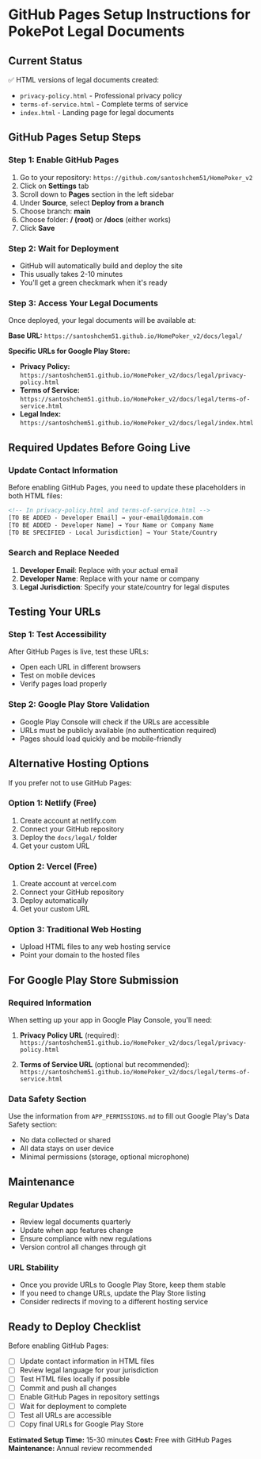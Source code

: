 # GitHub Pages Setup Instructions for PokePot Legal Documents

## Current Status
✅ HTML versions of legal documents created:
- `privacy-policy.html` - Professional privacy policy
- `terms-of-service.html` - Complete terms of service
- `index.html` - Landing page for legal documents

## GitHub Pages Setup Steps

### Step 1: Enable GitHub Pages
1. Go to your repository: `https://github.com/santoshchem51/HomePoker_v2`
2. Click on **Settings** tab
3. Scroll down to **Pages** section in the left sidebar
4. Under **Source**, select **Deploy from a branch**
5. Choose branch: **main**
6. Choose folder: **/ (root)** or **/docs** (either works)
7. Click **Save**

### Step 2: Wait for Deployment
- GitHub will automatically build and deploy the site
- This usually takes 2-10 minutes
- You'll get a green checkmark when it's ready

### Step 3: Access Your Legal Documents
Once deployed, your legal documents will be available at:

**Base URL:** `https://santoshchem51.github.io/HomePoker_v2/docs/legal/`

**Specific URLs for Google Play Store:**
- **Privacy Policy:** `https://santoshchem51.github.io/HomePoker_v2/docs/legal/privacy-policy.html`
- **Terms of Service:** `https://santoshchem51.github.io/HomePoker_v2/docs/legal/terms-of-service.html`
- **Legal Index:** `https://santoshchem51.github.io/HomePoker_v2/docs/legal/index.html`

## Required Updates Before Going Live

### Update Contact Information
Before enabling GitHub Pages, you need to update these placeholders in both HTML files:

```html
<!-- In privacy-policy.html and terms-of-service.html -->
[TO BE ADDED - Developer Email] → your-email@domain.com
[TO BE ADDED - Developer Name] → Your Name or Company Name
[TO BE SPECIFIED - Local Jurisdiction] → Your State/Country
```

### Search and Replace Needed
1. **Developer Email**: Replace with your actual email
2. **Developer Name**: Replace with your name or company
3. **Legal Jurisdiction**: Specify your state/country for legal disputes

## Testing Your URLs

### Step 1: Test Accessibility
After GitHub Pages is live, test these URLs:
- Open each URL in different browsers
- Test on mobile devices
- Verify pages load properly

### Step 2: Google Play Store Validation
- Google Play Console will check if the URLs are accessible
- URLs must be publicly available (no authentication required)
- Pages should load quickly and be mobile-friendly

## Alternative Hosting Options

If you prefer not to use GitHub Pages:

### Option 1: Netlify (Free)
1. Create account at netlify.com
2. Connect your GitHub repository
3. Deploy the `docs/legal/` folder
4. Get your custom URL

### Option 2: Vercel (Free)
1. Create account at vercel.com
2. Connect your GitHub repository
3. Deploy automatically
4. Get your custom URL

### Option 3: Traditional Web Hosting
- Upload HTML files to any web hosting service
- Point your domain to the hosted files

## For Google Play Store Submission

### Required Information
When setting up your app in Google Play Console, you'll need:

1. **Privacy Policy URL** (required):
   `https://santoshchem51.github.io/HomePoker_v2/docs/legal/privacy-policy.html`

2. **Terms of Service URL** (optional but recommended):
   `https://santoshchem51.github.io/HomePoker_v2/docs/legal/terms-of-service.html`

### Data Safety Section
Use the information from `APP_PERMISSIONS.md` to fill out Google Play's Data Safety section:
- No data collected or shared
- All data stays on user device
- Minimal permissions (storage, optional microphone)

## Maintenance

### Regular Updates
- Review legal documents quarterly
- Update when app features change
- Ensure compliance with new regulations
- Version control all changes through git

### URL Stability
- Once you provide URLs to Google Play Store, keep them stable
- If you need to change URLs, update the Play Store listing
- Consider redirects if moving to a different hosting service

## Ready to Deploy Checklist

Before enabling GitHub Pages:
- [ ] Update contact information in HTML files
- [ ] Review legal language for your jurisdiction
- [ ] Test HTML files locally if possible
- [ ] Commit and push all changes
- [ ] Enable GitHub Pages in repository settings
- [ ] Wait for deployment to complete
- [ ] Test all URLs are accessible
- [ ] Copy final URLs for Google Play Store

**Estimated Setup Time:** 15-30 minutes
**Cost:** Free with GitHub Pages
**Maintenance:** Annual review recommended